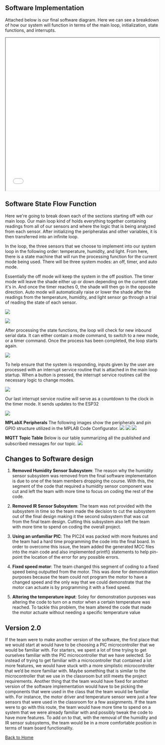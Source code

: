 **Software Implementation**
-
Attached below is our final software diagram. Here we can see a breakdown of how our system will function in terms of the main loop, initialization, state functions, and interrupts. 

<iframe src="vertopal_53e86d8e1b304e0fba1b8ab00a47e725/media/Final_Software_Implementation.pdf" width="100%" height="500px"></iframe>

**Software State Flow Function**
-
Here we're going to break down each of the sections starting off with our main loop. Our main loop kind of holds everything together containing readings from all of our sensors and where the logic that is being analyzed from each sensor. After initializing the peripheralas and other variables, it is then transferred into an infinite loop.

In the loop, the three sensors that we choose to implement into our system loop in the following order: temperature, humidity, and light. From here, there is a state machine that will run the processing function for the current mode being used. There will be three system modes: an off, timer, and auto mode. 

Essentially the off mode will keep the system in the off position. The timer mode will leave the shade either up or down depending on the current state it's in. And once the timer reaches 0, the shade will then go in the opposite direction. Auto mode will automatically raise or lower the shade after the readings from the temperature, humidity, and light sensor go through a trial of reading the state of each sensor.

![](vertopal_53e86d8e1b304e0fba1b8ab00a47e725/media/final_software_implementation_1.PNG)

![](vertopal_53e86d8e1b304e0fba1b8ab00a47e725/media/imageB.png)

After processing the state functions, the loop will check for new inbound serial data. It can either contain a mode command, to switch to a new mode, or a timer command. Once the process has been completed, the loop starts again.

![](vertopal_53e86d8e1b304e0fba1b8ab00a47e725/media/imageC.png)

To help ensure that the system is responding, inputs given by the user are processed with an interrupt service routine that is attached in the main loop startup. When a button is pressed, the interrupt service routines call the necessary logic to change modes. 


![](vertopal_53e86d8e1b304e0fba1b8ab00a47e725/media/final_software_implementation_2.PNG)

Our last interrupt service routine will serve as a countdown to the clock in the timer mode. It sends updates to the ESP32

![](vertopal_53e86d8e1b304e0fba1b8ab00a47e725/media/imageE.png)

**MPLabX Peripherals**
The following images show the peripherals and pin GPIO structure utilized in the MPLAB Code Configurator.
![](vertopal_93f5e0ba1d8a4ce0ba4f85b38613e1ff/media/Peripherals.png)
![](vertopal_93f5e0ba1d8a4ce0ba4f85b38613e1ff/media/Pin_manager.png)
![](vertopal_93f5e0ba1d8a4ce0ba4f85b38613e1ff/media/Pin_module.png)

**MQTT Topic Table**
Below is our table summarizing all the published and subscribed messages for our topic.
![](vertopal_93f5e0ba1d8a4ce0ba4f85b38613e1ff/media/mqtt.png)

Changes to Software design
-
1. **Removed Humidity Sensor Subsystem**: The reason why the humidity sensor subsystem was removed from the final software implementation is due to one of the team members dropping the course. With this, the segment of the code that required a humidity sensor component was cut and left the team with more time to focus on coding the rest of the code.

2.  **Removed IR Sensor Subsystem**: The team was not provided with the subsystem in time so the team made the decision to cut the subsystem out of the final design making it the second subsystem that was cut from the final team design. Cutting this subsystem also left the team with more time to spend on coding the overall project.

3.  **Using an unfamiliar PIC**: The PIC24 was packed with more features and the team had a hard time programming the code into the final board. In order to overcome this issue, the team added the generated MCC files into the main code and also implemented printf() statements to help pin-point the location of the error for any possible errors.

4.  **Fixed speed motor**: The team changed this segment of coding to a fixed speed being outputted from the motor. This was done for demonstration purposes because the team could not program the motor to have a changed speed and the only way that we could demonstrate that the motor can actuate is by programming it with a fixed speed.

5.  **Altering the temperature input**: Soley for demonstration purposes was altering the code to turn on a motor when a certain temperature was reached. To tackle this problem, the team altered the code that made the motor actuate without needing a specific temperature value

Version 2.0
-
If the team were to make another version of the software, the first place that we would start at would have to be choosing a PIC microcontroller that we would be familiar with. For starters, we spent a lot of time trying to get ourselves familiar with the PIC microcontroller that we have selected. So instead of trying to get familiar with a microcontroller that contained a lot more features, we would have stuck with a more simplistic microcontroller that we’d be more familiar with. Maybe something that is similar to the microcontroller that we use in the classroom but still meets the project requirements. Another thing that the team would have fixed for another version of the software implementation would have to be picking the components that were used in the class that the team would be familiar with. For instance, the motor driver and temperature sensor were just a few sensors that were used in the classroom for a few assignments. If the team were to go with this route, the team would have more time to spend on a system that we were already familiar with and possibly tweak the code to have more features. To add on to that, with the removal of the humidity and IR sensor subsystems, the team would be in a more comfortable position in terms of team board functionality.  

[Back to Home](index)
